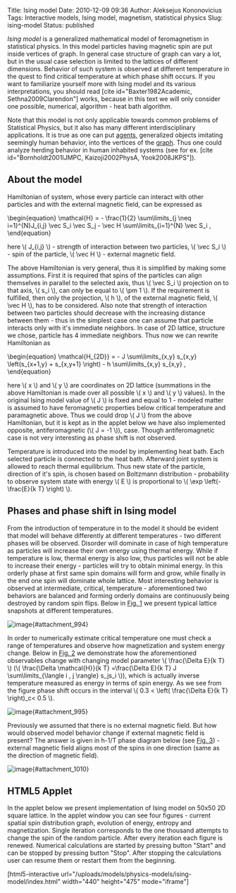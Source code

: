 Title: Ising model
Date: 2010-12-09 09:36
Author: Aleksejus Kononovicius
Tags: Interactive models, Ising model, magnetism, statistical physics
Slug: ising-model
Status: published

*Ising model* is a generalized mathematical model of
feromagnetism in statistical physics. In this model particles having
magnetic spin are put inside vertices of graph. In general case
structure of graph can vary a lot, but in the usual case selection is
limited to the lattices of different dimensions. Behavior of such system
is observed at different temperature in the quest to find critical
temperature at which phase shift occurs. If you want to familiarize
yourself more with Ising model and its various interpretations, you
should read \[cite id="Baxter1982Academic, Sethna2009Clarendon"\] works,
because in this text we will only consider one possible, numerical,
algorithm - heat bath algorithm.  
<!--more-->

Note that this model is not only applicable towards common problems of
Statistical Physics, but it also has many different interdisciplinary
applications. It is true as one can put
[agents](/tag/agent-based-models), generalized
objects imitating seemingly human behavior, into the vertices of the
[graph](/tag/network-models). Thus one could
analyze herding behavior in human inhabited systems (see for ex. \[cite
id="Bornholdt2001IJMPC, Kaizoji2002PhysA, Yook2008JKPS"\]).

About the model
---------------

Hamiltonian of system, whose every particle can interact with other
particles and with the external magnetic field, can be expressed as

\begin{equation}
 \mathcal{H} = - \frac{1}{2} \sum\limits\_{j \neq i=1}^{N}J\_{i,j} \vec S\_i \vec S\_j - \vec H \sum\limits\_{i=1}^{N} \vec S\_i , 
\end{equation}

here \\\(  J\_{i,j}  \\\) - strength of interaction between two
particles, \\\(  \vec S\_i \\\) - spin of the particle, \\\(  \vec H \\\) - external magnetic field.

The above Hamiltonian is very general, thus it is simplified by making
some assumptions. First it is required that spins of the
particles can align themselves in parallel to the selected axis, thus
\\\(  \vec S\_i \\\) projection on to that axis, \\\(  s\_i \\\), can
only be equal to \\\(  \pm 1 \\\). If the requirement is fulfilled, then
only the projection, \\\(  h \\\), of the external magnetic field,
\\\(  \vec H \\\), has to be considered. Also note that strength of
interaction between two particles should decrease with the increasing
distance between them - thus in the simplest case one can assume that
particle interacts only with it's immediate neighbors. In case of 2D
lattice, structure we chose, particle has 4 immediate neighbors. Thus
now we can rewrite Hamiltonian as

\begin{equation}
 \mathcal{H\_{2D}} = - J \sum\limits\_{x,y} s\_{x,y} \left(s\_{x+1,y} + s\_{x,y+1} \right) - h \sum\limits\_{x,y} s\_{x,y} ,
\end{equation}

here \\\(  x  \\\) and \\\(  y  \\\) are coordinates on 2D lattice
(summations in the above Hamiltonian is made over all possible \\\(  x \\\) and \\\(  y  \\\) values). In the original Ising model value of
\\\(  J \\\) is fixed and equal to 1 - modeled matter is assumed to have
feromagnetic properties below critical temperature and paramagnetic
above. Thus we could drop \\\(  J \\\) from the above Hamiltonian, but it
is kept as in the applet below we have also implemented opposite,
antiferomagnetic (\\\(  J = -1 \\\)), case. Though antiferomagnetic case
is not very interesting as phase shift is not observed.

Temperature is introduced into the model by implementing heat bath. Each
selected particle is connected to the heat bath. Afterward joint system
is allowed to reach thermal equilibrium. Thus new state of the particle,
direction of it's spin, is chosen based on Boltzmann distribution -
probability to observe system state with energy \\\(  E \\\) is
proportional to \\\(  \exp \left(- \frac{E}{k T} \right) \\\).

Phases and phase shift in Ising model
-------------------------------------

From the introduction of temperature in to the model it should be
evident that model will behave differently at different temperatures -
two different phases will be observed. Disorder will dominate in case of
high temperature as particles will increase their own energy using
thermal energy. While if temperature is low, thermal energy is also low,
thus particles will not be able to increase their energy - particles
will try to obtain minimal energy. In this orderly phase at first same
spin domains will form and grow, while finally in the end one spin will
dominate whole lattice. Most interesting behavior is observed at
intermediate, critical, temperature - aforementioned two behaviors are
balanced and forming orderly domains are continuously being destroyed by
random spin flips. Below in [Fig. 1](#attachment_994) we present
typical lattice snapshots at different temperatures.

![image]({static}/uploads/2010/phases.png "Three different phases of Ising model: paramagnetic,
critical,
feromagnetic."){#attachment_994} 

In order to numerically estimate critical temperature one must check a
range of temperatures and observe how magnetization and system energy
change. Below in [Fig. 2](#attachment_995) we demonstrate how the
aforementioned observables change with changing model parameter \\\( \frac{\Delta E}{k T} \\\) (\\\(  \frac{\Delta \mathcal{H}}{k T} =\frac{\Delta E}{k T} J \sum\limits\_{\langle i , j \rangle} s\_js\_i  \\\)), which is actually inverse temperature measured as energy
in terms of spin energy. As we see from the figure phase shift occurs in
the interval \\\(  0.3 &lt; \left( \frac{\Delta E}{k T} \right)\_c&lt; 0.5  \\\).

![image]({static}/uploads/2010/temperature-ising-metrapolis-2D.png "System absolute magnetization (a) and energy (b) reached
after \\\( 10^7 \\\) spin flips with different model parameter \\\( \Delta E / kT \\\)
values."){#attachment_995} 

Previously we assumed that there is no external magnetic field. But how
would observed model behavior change if external magnetic field is
present? The answer is given in h-1/T phase diagram below (see [Fig.
3](#attachment_1010)) - external magnetic field aligns most of the spins
in one direction (same as the direction of magnetic field).

![image]({static}/uploads/2010/magnetic-field-temperature-ising-phases.png "h-1/T phase diagram: in the red and blue areas one spin
direction dominates (s=1 (red) or s=-1 (blue)) due to the external
magnetic field, paramagnetism is observed near \\\( h=0 \\\) and \\\( T > T\_c \\\)
(magenta area), feromagnetism is observed near \\\( h=0 \\\) and \\\( T < T\_c \\\) (area
colored in red-blue stripes). Critical behavior area around h=0 and
\\\( T=T\_c \\\) (green
area)."){#attachment_1010} 

HTML5 Applet
------------

In the applet below we present implementation of Ising model on 50x50
2D square lattice. In the applet window you can see four figures -
current spatial spin distribution graph, evolution of energy, entropy
and magnetization. Single iteration corresponds to the one thousand
attempts to change the spin of the random particle. After every
iteration each figure is renewed. Numerical calculations are started by
pressing button "Start" and can be stopped by pressing button "Stop".
After stopping the calculations user can resume them or restart them
from the beginning.

[html5-interactive
url="/uploads/models/physics-models/ising-model/index.html"
width="440" height="475" mode="iframe"]

